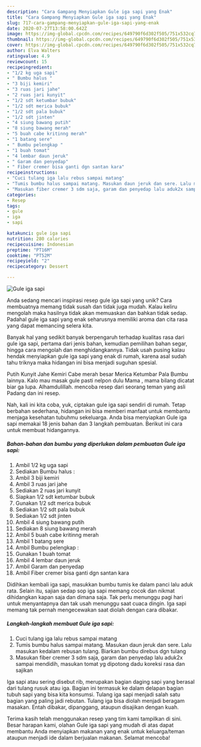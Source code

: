 ```yaml
---
description: "Cara Gampang Menyiapkan Gule iga sapi yang Enak"
title: "Cara Gampang Menyiapkan Gule iga sapi yang Enak"
slug: 717-cara-gampang-menyiapkan-gule-iga-sapi-yang-enak
date: 2020-07-27T13:58:00.642Z
image: https://img-global.cpcdn.com/recipes/649790f6d302f505/751x532cq70/gule-iga-sapi-foto-resep-utama.jpg
thumbnail: https://img-global.cpcdn.com/recipes/649790f6d302f505/751x532cq70/gule-iga-sapi-foto-resep-utama.jpg
cover: https://img-global.cpcdn.com/recipes/649790f6d302f505/751x532cq70/gule-iga-sapi-foto-resep-utama.jpg
author: Elva Walters
ratingvalue: 4.9
reviewcount: 15
recipeingredient:
- "1/2 kg uga sapi"
- " Bumbu halus "
- "3 biji kemiri"
- "3 ruas jari jahe"
- "2 ruas jari kunyit"
- "1/2 sdt ketumbar bubuk"
- "1/2 sdt merica bubuk"
- "1/2 sdt pala bubuk"
- "1/2 sdt jinten"
- "4 siung bawang putih"
- "8 siung bawang merah"
- "5 buah cabe kritinng merah"
- "1 batang sere"
- " Bumbu pelengkap "
- "1 buah tomat"
- "4 lembar daun jeruk"
- " Garam dan penyedap"
- " Fiber cremer bisa ganti dgn santan kara"
recipeinstructions:
- "Cuci tulang iga lalu rebus sampai matang"
- "Tumis bumbu halus sampai matang. Masukan daun jeruk dan sere. Lalu masukan kedalam rebusan tulang. Biarkan bumbu direbus dgn tulang"
- "Masukan fiber cremer 3 sdm saja, garam dan penyedap lalu aduk2x sampai mendidih, masukan tomat yg dipotong dadu koreksi rasa dan sajikan"
categories:
- Resep
tags:
- gule
- iga
- sapi

katakunci: gule iga sapi 
nutrition: 280 calories
recipecuisine: Indonesian
preptime: "PT16M"
cooktime: "PT52M"
recipeyield: "2"
recipecategory: Dessert

---
```



![Gule iga sapi](https://img-global.cpcdn.com/recipes/649790f6d302f505/751x532cq70/gule-iga-sapi-foto-resep-utama.jpg)

Anda sedang mencari inspirasi resep gule iga sapi yang unik? Cara membuatnya memang tidak susah dan tidak juga mudah. Kalau keliru mengolah maka hasilnya tidak akan memuaskan dan bahkan tidak sedap. Padahal gule iga sapi yang enak seharusnya memiliki aroma dan cita rasa yang dapat memancing selera kita.

Banyak hal yang sedikit banyak berpengaruh terhadap kualitas rasa dari gule iga sapi, pertama dari jenis bahan, kemudian pemilihan bahan segar, hingga cara mengolah dan menghidangkannya. Tidak usah pusing kalau hendak menyiapkan gule iga sapi yang enak di rumah, karena asal sudah tahu triknya maka hidangan ini bisa menjadi suguhan spesial.

Putih Kunyit Jahe Kemiri Cabe merah besar Merica Ketumbar Pala Bumbu lainnya. Kalo mau masak gule pasti nelpon dulu Mama , mama bilang dicatat biar ga lupa. Alhamdulillah. mencoba resep dari seorang teman yang asli Padang dan ini resep.


Nah, kali ini kita coba, yuk, ciptakan gule iga sapi sendiri di rumah. Tetap berbahan sederhana, hidangan ini bisa memberi manfaat untuk membantu menjaga kesehatan tubuhmu sekeluarga. Anda bisa menyiapkan Gule iga sapi memakai 18 jenis bahan dan 3 langkah pembuatan. Berikut ini cara untuk membuat hidangannya.

<!--inarticleads1-->

##### Bahan-bahan dan bumbu yang diperlukan dalam pembuatan Gule iga sapi:

1. Ambil 1/2 kg uga sapi
1. Sediakan  Bumbu halus :
1. Ambil 3 biji kemiri
1. Ambil 3 ruas jari jahe
1. Sediakan 2 ruas jari kunyit
1. Siapkan 1/2 sdt ketumbar bubuk
1. Gunakan 1/2 sdt merica bubuk
1. Sediakan 1/2 sdt pala bubuk
1. Sediakan 1/2 sdt jinten
1. Ambil 4 siung bawang putih
1. Sediakan 8 siung bawang merah
1. Ambil 5 buah cabe kritinng merah
1. Ambil 1 batang sere
1. Ambil  Bumbu pelengkap :
1. Gunakan 1 buah tomat
1. Ambil 4 lembar daun jeruk
1. Ambil  Garam dan penyedap
1. Ambil  Fiber cremer bisa ganti dgn santan kara


Didihkan kembali iga sapi, masukkan bumbu tumis ke dalam panci lalu aduk rata. Selain itu, sajian sedap sop iga sapi memang cocok dan nikmat dihidangkan kapan saja dan dimana saja. Tak perlu menunggu pagi hari untuk menyantapnya dan tak usah menunggu saat cuaca dingin. Iga sapi memang tak pernah mengecewakan saat diolah dengan cara dibakar. 

<!--inarticleads2-->

##### Langkah-langkah membuat Gule iga sapi:

1. Cuci tulang iga lalu rebus sampai matang
1. Tumis bumbu halus sampai matang. Masukan daun jeruk dan sere. Lalu masukan kedalam rebusan tulang. Biarkan bumbu direbus dgn tulang
1. Masukan fiber cremer 3 sdm saja, garam dan penyedap lalu aduk2x sampai mendidih, masukan tomat yg dipotong dadu koreksi rasa dan sajikan


Iga sapi atau sering disebut rib, merupakan bagian daging sapi yang berasal dari tulang rusuk atau iga. Bagian ini termasuk ke dalam delapan bagian tubuh sapi yang bisa kita konsumsi. Tulang iga sapi menjadi salah satu bagian yang paling jadi rebutan. Tulang iga bisa diolah menjadi beragam masakan. Entah dibakar, dipanggang, ataupun disajikan dengan kuah. 

Terima kasih telah menggunakan resep yang tim kami tampilkan di sini. Besar harapan kami, olahan Gule iga sapi yang mudah di atas dapat membantu Anda menyiapkan makanan yang enak untuk keluarga/teman ataupun menjadi ide dalam berjualan makanan. Selamat mencoba!
